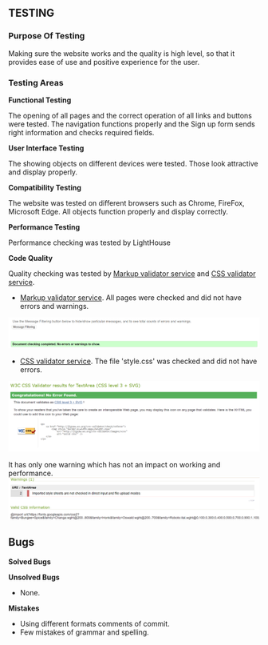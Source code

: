 ## TESTING

### Purpose Of Testing

Making sure the website works and the quality is high level, so that it provides ease of use and positive experience for the user.

### Testing Areas

__Functional Testing__

The opening of all pages and the correct operation of all links and buttons were tested. The navigation functions properly and the Sign up form sends right information and checks required fields.

__User Interface Testing__

The showing objects on different devices were tested. Those look attractive and display properly.

__Compatibility Testing__

The website was tested on different browsers such as Chrome, FireFox, Microsoft Edge. All objects function properly and display correctly. 

__Performance Testing__

Performance checking was tested by LightHouse

__Code Quality__

Quality checking was tested by [Markup validator service](https://validator.w3.org/) and [CSS validator service](https://jigsaw.w3.org/css-validator/).

 - [Markup validator service](https://validator.w3.org/). All pages were checked and did not have errors and warnings.

 ![The result of checking markup validator service](documentation/html-validator.png)

 - [CSS validator service](https://jigsaw.w3.org/css-validator/). The file 'style.css' was checked and did not have errors.

 ![The result of checking CSS validator service (errors)](documentation/css-validator-errors.png)
  
  It has only one warning which has not an impact on working and performance.
 ![The result of checking CSS validator service (warning)](documentation/css-validator-warnings.png)

## Bugs

__Solved Bugs__

__Unsolved Bugs__

 - None.

__Mistakes__

 - Using different formats comments of commit.
 - Few mistakes of grammar and spelling.